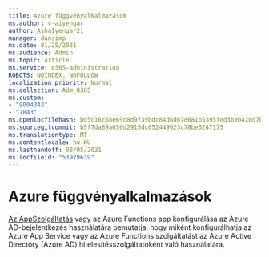 ```yaml
---
title: Azure függvényalkalmazások
ms.author: v-aiyengar
author: AshaIyengar21
manager: dansimp
ms.date: 01/25/2021
ms.audience: Admin
ms.topic: article
ms.service: o365-administration
ROBOTS: NOINDEX, NOFOLLOW
localization_priority: Normal
ms.collection: Adm_O365
ms.custom:
- "9004342"
- "7843"
ms.openlocfilehash: bd5c16c68e69c8d9739bdc84d6d678681b5395fed3b90420d7b78cc47664eaed
ms.sourcegitcommit: b5f7da89a650d2915dc652449623c78be6247175
ms.translationtype: MT
ms.contentlocale: hu-HU
ms.lasthandoff: 08/05/2021
ms.locfileid: "53979639"
---
```

# <a name="azure-function-apps"></a>Azure függvényalkalmazások

[Az AppSzolgáltatás](https://docs.microsoft.com/azure/app-service/configure-authentication-provider-aad) vagy az Azure Functions app konfigurálása az Azure AD-bejelentkezés használatára bemutatja, hogy miként konfigurálhatja az Azure App Service vagy az Azure Functions szolgáltatást az Azure Active Directory (Azure AD) hitelesítésszolgáltatóként való használatára.